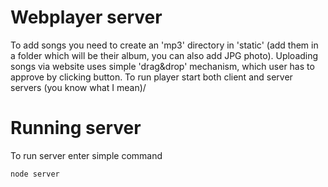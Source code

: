 # Webplayer server
To add songs you need to create an 'mp3' directory  in 'static' (add them in a folder which will be their album, you can also add JPG photo).
Uploading songs via website uses simple 'drag&drop' mechanism, which user has to approve by clicking button. To run player start both client and server servers (you know what I mean)/

# Running server
To run server enter simple command
```
node server
```
